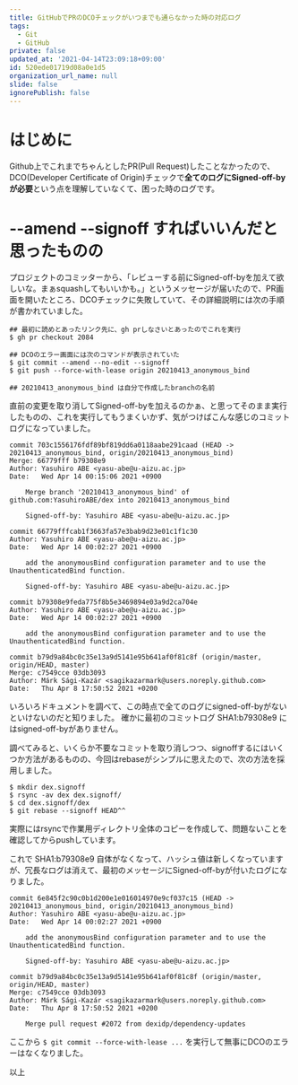 ```yaml
---
title: GitHubでPRのDCOチェックがいつまでも通らなかった時の対応ログ
tags:
  - Git
  - GitHub
private: false
updated_at: '2021-04-14T23:09:18+09:00'
id: 520ede01719d08a0e1d5
organization_url_name: null
slide: false
ignorePublish: false
---
```

# はじめに

Github上でこれまでちゃんとしたPR(Pull Request)したことなかったので、DCO(Developer Certificate of Origin)チェックで**全てのログにSigned-off-byが必要**という点を理解していなくて、困った時のログです。

# --amend --signoff すればいいんだと思ったものの

プロジェクトのコミッターから、「レビューする前にSigned-off-byを加えて欲しいな。まぁsquashしてもいいかも。」というメッセージが届いたので、PR画面を開いたところ、DCOチェックに失敗していて、その詳細説明には次の手順が書かれていました。

```bash:
## 最初に読めとあったリンク先に、gh prしなさいとあったのでこれを実行
$ gh pr checkout 2084

## DCOのエラー画面には次のコマンドが表示されていた
$ git commit --amend --no-edit --signoff
$ git push --force-with-lease origin 20210413_anonymous_bind

## 20210413_anonymous_bind は自分で作成したbranchの名前
```

直前の変更を取り消してSigned-off-byを加えるのかぁ、と思ってそのまま実行したものの、これを実行してもうまくいかず、気がつけばこんな感じのコミットログになっていました。

```text:PRしたブランチのログ
commit 703c1556176fdf89bf819dd6a0118aabe291caad (HEAD -> 20210413_anonymous_bind, origin/20210413_anonymous_bind)
Merge: 66779fff b79308e9
Author: Yasuhiro ABE <yasu-abe@u-aizu.ac.jp>
Date:   Wed Apr 14 00:15:06 2021 +0900

    Merge branch '20210413_anonymous_bind' of github.com:YasuhiroABE/dex into 20210413_anonymous_bind
    
    Signed-off-by: Yasuhiro ABE <yasu-abe@u-aizu.ac.jp>

commit 66779fffcab1f3663fa57e3bab9d23e01c1f1c30
Author: Yasuhiro ABE <yasu-abe@u-aizu.ac.jp>
Date:   Wed Apr 14 00:02:27 2021 +0900

    add the anonymousBind configuration parameter and to use the UnauthenticatedBind function.
    
    Signed-off-by: Yasuhiro ABE <yasu-abe@u-aizu.ac.jp>

commit b79308e9feda775f8b5e3469894e03a9d2ca704e
Author: Yasuhiro ABE <yasu-abe@u-aizu.ac.jp>
Date:   Wed Apr 14 00:02:27 2021 +0900

    add the anonymousBind configuration parameter and to use the UnauthenticatedBind function.

commit b79d9a84bc0c35e13a9d5141e95b641af0f81c8f (origin/master, origin/HEAD, master)
Merge: c7549cce 03db3093
Author: Márk Sági-Kazár <sagikazarmark@users.noreply.github.com>
Date:   Thu Apr 8 17:50:52 2021 +0200
```

いろいろドキュメントを調べて、この時点で全てのログにsigned-off-byがないといけないのだと知りました。
確かに最初のコミットログ SHA1:b79308e9 にはsigned-off-byがありません。

調べてみると、いくらか不要なコミットを取り消しつつ、signoffするにはいくつか方法があるものの、今回はrebaseがシンプルに思えたので、次の方法を採用しました。

```bash:
$ mkdir dex.signoff
$ rsync -av dex dex.signoff/
$ cd dex.signoff/dex
$ git rebase --signoff HEAD^^
```

実際にはrsyncで作業用ディレクトリ全体のコピーを作成して、問題ないことを確認してからpushしています。

これで SHA1:b79308e9 自体がなくなって、ハッシュ値は新しくなっていますが、冗長なログは消えて、最初のメッセージにSigned-off-byが付いたログになりました。

```text:rebase実行後のログ
commit 6e845f2c90c0b1d200e1e016014970e9cf037c15 (HEAD -> 20210413_anonymous_bind, origin/20210413_anonymous_bind)
Author: Yasuhiro ABE <yasu-abe@u-aizu.ac.jp>
Date:   Wed Apr 14 00:02:27 2021 +0900

    add the anonymousBind configuration parameter and to use the UnauthenticatedBind function.
    
    Signed-off-by: Yasuhiro ABE <yasu-abe@u-aizu.ac.jp>

commit b79d9a84bc0c35e13a9d5141e95b641af0f81c8f (origin/master, origin/HEAD, master)
Merge: c7549cce 03db3093
Author: Márk Sági-Kazár <sagikazarmark@users.noreply.github.com>
Date:   Thu Apr 8 17:50:52 2021 +0200

    Merge pull request #2072 from dexidp/dependency-updates
```

ここから ```$ git commit --force-with-lease ...``` を実行して無事にDCOのエラーはなくなりました。

以上
